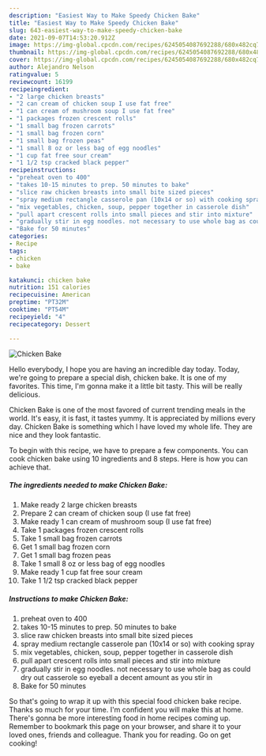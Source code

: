 ```yaml
---
description: "Easiest Way to Make Speedy Chicken Bake"
title: "Easiest Way to Make Speedy Chicken Bake"
slug: 643-easiest-way-to-make-speedy-chicken-bake
date: 2021-09-07T14:53:20.912Z
image: https://img-global.cpcdn.com/recipes/6245054087692288/680x482cq70/chicken-bake-recipe-main-photo.jpg
thumbnail: https://img-global.cpcdn.com/recipes/6245054087692288/680x482cq70/chicken-bake-recipe-main-photo.jpg
cover: https://img-global.cpcdn.com/recipes/6245054087692288/680x482cq70/chicken-bake-recipe-main-photo.jpg
author: Alejandro Nelson
ratingvalue: 5
reviewcount: 16199
recipeingredient:
- "2 large chicken breasts"
- "2 can cream of chicken soup I use fat free"
- "1 can cream of mushroom soup I use fat free"
- "1 packages frozen crescent rolls"
- "1 small bag frozen carrots"
- "1 small bag frozen corn"
- "1 small bag frozen peas"
- "1 small 8 oz or less bag of egg noodles"
- "1 cup fat free sour cream"
- "1 1/2 tsp cracked black pepper"
recipeinstructions:
- "preheat oven to 400"
- "takes 10-15 minutes to prep. 50 minutes to bake"
- "slice raw chicken breasts into small bite sized pieces"
- "spray medium rectangle casserole pan (10x14 or so) with cooking spray"
- "mix vegetables, chicken, soup, pepper together in casserole dish"
- "pull apart crescent rolls into small pieces and stir into mixture"
- "gradually stir in egg noodles. not necessary to use whole bag as could dry out casserole so eyeball a decent amount as you stir in"
- "Bake for 50 minutes"
categories:
- Recipe
tags:
- chicken
- bake

katakunci: chicken bake 
nutrition: 151 calories
recipecuisine: American
preptime: "PT32M"
cooktime: "PT54M"
recipeyield: "4"
recipecategory: Dessert

---
```



![Chicken Bake](https://img-global.cpcdn.com/recipes/6245054087692288/680x482cq70/chicken-bake-recipe-main-photo.jpg)

Hello everybody, I hope you are having an incredible day today. Today, we're going to prepare a special dish, chicken bake. It is one of my favorites. This time, I'm gonna make it a little bit tasty. This will be really delicious.

Chicken Bake is one of the most favored of current trending meals in the world. It's easy, it is fast, it tastes yummy. It is appreciated by millions every day. Chicken Bake is something which I have loved my whole life. They are nice and they look fantastic.




To begin with this recipe, we have to prepare a few components. You can cook chicken bake using 10 ingredients and 8 steps. Here is how you can achieve that.

<!--inarticleads1-->

##### The ingredients needed to make Chicken Bake:

1. Make ready 2 large chicken breasts
1. Prepare 2 can cream of chicken soup (I use fat free)
1. Make ready 1 can cream of mushroom soup (I use fat free)
1. Take 1 packages frozen crescent rolls
1. Take 1 small bag frozen carrots
1. Get 1 small bag frozen corn
1. Get 1 small bag frozen peas
1. Take 1 small 8 oz or less bag of egg noodles
1. Make ready 1 cup fat free sour cream
1. Take 1 1/2 tsp cracked black pepper




<!--inarticleads2-->

##### Instructions to make Chicken Bake:

1. preheat oven to 400
1. takes 10-15 minutes to prep. 50 minutes to bake
1. slice raw chicken breasts into small bite sized pieces
1. spray medium rectangle casserole pan (10x14 or so) with cooking spray
1. mix vegetables, chicken, soup, pepper together in casserole dish
1. pull apart crescent rolls into small pieces and stir into mixture
1. gradually stir in egg noodles. not necessary to use whole bag as could dry out casserole so eyeball a decent amount as you stir in
1. Bake for 50 minutes




So that's going to wrap it up with this special food chicken bake recipe. Thanks so much for your time. I'm confident you will make this at home. There's gonna be more interesting food in home recipes coming up. Remember to bookmark this page on your browser, and share it to your loved ones, friends and colleague. Thank you for reading. Go on get cooking!

